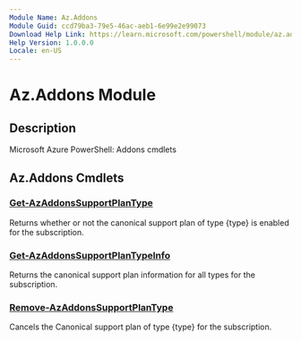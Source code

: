 ```yaml
---
Module Name: Az.Addons
Module Guid: ccd79ba3-79e5-46ac-aeb1-6e99e2e99073
Download Help Link: https://learn.microsoft.com/powershell/module/az.addons
Help Version: 1.0.0.0
Locale: en-US
---
```


# Az.Addons Module
## Description
Microsoft Azure PowerShell: Addons cmdlets

## Az.Addons Cmdlets
### [Get-AzAddonsSupportPlanType](Get-AzAddonsSupportPlanType.md)
Returns whether or not the canonical support plan of type {type} is enabled for the subscription.

### [Get-AzAddonsSupportPlanTypeInfo](Get-AzAddonsSupportPlanTypeInfo.md)
Returns the canonical support plan information for all types for the subscription.

### [Remove-AzAddonsSupportPlanType](Remove-AzAddonsSupportPlanType.md)
Cancels the Canonical support plan of type {type} for the subscription.

